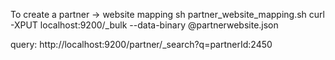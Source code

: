 To create a partner -> website mapping
sh partner_website_mapping.sh
curl -XPUT localhost:9200/_bulk --data-binary @partnerwebsite.json

query: http://localhost:9200/partner/_search?q=partnerId:2450

